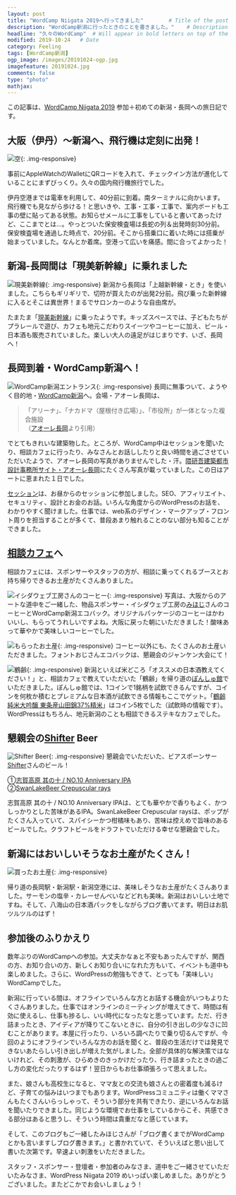 ```yaml
---
layout: post
title: "WordCamp Niigata 2019へ行ってきました"        # Title of the post
description: "WordCamp新潟に行ったときのことを書きました。"    # Description of the post, used for Facebook Opengraph & Twitter
headline: "久々のWordCamp"  # Will appear in bold letters on top of the post
modified: 2019-10-24   # Date
category: Feeling
tags: [WordCamp新潟]
ogp_image: /images/20191024-ogp.jpg
imagefeature: 20191024.jpg
comments: false
type: "photo"
mathjax:
---
```


この記事は、[WordCamp Niigata 2019](https://2019.niigata.wordcamp.org/) 参加＋初めての新潟・長岡への旅日記です。

## 大阪（伊丹）〜新潟へ、飛行機は定刻に出発！
![空](/images/20191024_sky.jpg){: .img-responsive}

事前にAppleWatchのWalletにQRコードを入れて、チェックイン方法が進化していることにまずびっくり。久々の国内飛行機旅行でした。

伊丹空港までは電車を利用して、40分前に到着。南ターミナルに向かいます。飛行機でも見ながら歩ける！と思いきや、工事・工事・工事で、案内ボードも工事の壁に貼ってある状態。お知らせメールに工事をしていると書いてあったけど、ここまでとは...。やっとついた保安検査場は長蛇の列＆出発時刻30分前。保安検査場を通過した時点で、20分前。そこから搭乗口に着いた時には搭乗が始まっていました。なんとか着席。空港って広いを痛感。間に合ってよかった！

## 新潟-長岡間は「現美新幹線」に乗れました
![現美新幹線](/images/20191024_train.jpg){: .img-responsive}
新潟から長岡は「上越新幹線・とき」を使いました。こちらもギリギリで、切符が買えたのが出発2分前。飛び乗った新幹線に入るとそこは異世界！まるでサロンカーのような自由席が。

たまたま「[現美新幹線](https://www.jreast.co.jp/railway/joyful/genbi.html)」に乗ったようです。キッズスペースでは、子どもたちがプラレールで遊び、カフェも地元こだわりスイーツやコーヒーに加え、ビール・日本酒も販売されていました。楽しい大人の遠足がはじまりです、いざ、長岡へ！

## 長岡到着・WordCamp新潟へ！
![WordCamp新潟エントランス](/images/20191024_camp.jpg){: .img-responsive}
長岡に無事ついて、ようやく目的地・[WordCamp新潟](https://2019.niigata.wordcamp.org/)へ。会場・アオーレ長岡は、

> 「アリーナ」、「ナカドマ（屋根付き広場）」、「市役所」が一体となった複合施設  
（[アオーレ長岡](https://www.ao-re.jp/)より引用）

でとてもきれいな建築物した。ところが、WordCamp中はセッションを聞いたり、相談カフェに行ったり、みなさんとお話ししたりと良い時間を過ごさせていただいたようで、アオーレ長岡の写真がありませんでした・汗。[隈研吾建築都市設計事務所サイト・アオーレ長岡](https://kkaa.co.jp/works/architecture/nagaoka-city-hall-aore/)にたくさん写真が載っていました。この日はアートに恵まれた１日でした。

[セッション](https://2019.niigata.wordcamp.org/schedule/)は、お昼からのセッションに参加しました。SEO、アフィリエイト、セキュリティ、設計とお金のお話。いろんな角度からのWordPressのお話を、わかりやすく聞けました。仕事では、web系のデザイン・マークアップ・フロント周りを担当することが多くて、普段あまり触れることのない部分も知ることができました。

## [相談カフェ](https://2019.niigata.wordcamp.org/session/cafe/)へ
相談カフェには、スポンサーやスタッフの方が、相談に乗ってくれるブースとお持ち帰りできるお土産がたくさんありました。

![イシダウェブ工房さんのコーヒー](/images/20191024_ishida.jpg){: .img-responsive}
写真は、大阪からのアートな道中をご一緒した、物品スポンサー・イシダウェブ工房の[みほじ](https://mobile.twitter.com/dk45blog)さんのコーヒーとWordCamp新潟エコバック。オリジナルパッケージのコーヒーはかわいいし、もらってうれしいですよね。大阪に戻った朝にいただきました！酸味あって華やかで美味しいコーヒーでした。

![もらったお土産](/images/20191024_souvenir2.jpg){: .img-responsive}
コーヒー以外にも、たくさんのお土産いただきました。フォントおじさんエコバックは、懇親会のジャンケン大会にて！

![鶴齢](/images/20191024_sake.jpg){: .img-responsive}
新潟といえば米どころ「オススメの日本酒教えてください！」と、相談カフェで教えていただいた「鶴齢」を帰り道の[ぽんしゅ館](https://www.ponshukan-niigata.com/)でいただきました。ぽんしゅ館では、1コインで1銘柄を試飲できるんですが、コインを何枚か積むとプレミアムな日本酒が試飲できる情報もここでゲット。「[鶴齢 純米大吟醸 東条産山田錦37%精米](http://www.kakurei.co.jp/sake/kakurei/kakurei11/)」はコイン5枚でした（試飲時の情報です）。WordPressはもちろん、地元新潟のことも相談できるステキなカフェでした。

## 懇親会の[Shifter](https://2019.niigata.wordcamp.org/sponsor/shifter/) Beer
![Shifter Beer](/images/20191024_shifter.jpg){: .img-responsive}
懇親会でいただいた、ビアスポーンサー[Shifter](https://2019.niigata.wordcamp.org/sponsor/shfter/)さんのビール！

①[志賀高原 其の十 / NO.10 Anniversary IPA](http://tamamura-honten.co.jp/?pid=97647214)  
②[SwanLakeBeer Crepuscular rays](https://www.facebook.com/176283909084898/posts/2474421422604457?sfns=mo)

志賀高原 其の十 / NO.10 Anniversary IPAは、とても華やかで香りもよく、かつしっかりとした苦味があるIPA。SwanLakeBeer Crepuscular raysは、ポップがたくさん入っていて、スパイシーかつ柑橘味もあり、苦味は控えめで旨味のあるビールでした。クラフトビールをドラフトでいただける幸せな懇親会でした。

## 新潟にはおいしいそうなお土産がたくさん！
![買ったお土産](/images/20191024_souvenir1.jpg){: .img-responsive}

帰り道の長岡駅・新潟駅・新潟空港には、美味しそうなお土産がたくさんありました。サーモンの塩辛・カレーせんべいなどどれも美味。新潟はおいしい土地ですね。そして、八海山の日本酒パックをしながらブログ書いてます。明日はお肌ツルツルのはず！

## 参加後のふりかえり

数年ぶりのWordCampへの参加。大丈夫かなぁと不安もあったんですが、関西の方、お知り合いの方、新しくお知り合いになれた方もいて、イベントも道中も楽しめました。さらに、WordPressの勉強もできて、とっても「美味しい」WordCampでした。

新潟に行っている間は、オフラインでいろんな方とお話する機会がいつもよりたくさんありました。仕事ではオンラインのミーティングが増えてきて、時間は有効に使えるし、仕事も捗るし、いい時代になったなと思っています。ただ、行き詰まったとき、アイディアが降りてこないときに、自分の引き出しの少なさに凹むことがあります。本屋に行ったり、いろいろ調べたりで乗り切るんですが、今回のようにオフラインでいろんな方のお話を聞くと、普段の生活だけでは発見できないあたらしい引き出しが増えた気がしました。全部が具体的な解決策ではないけれど、その刺激が、ひらめきのきっかけだったり、行き詰まったときの過ごし方の変化だったりするはず！翌日からもお仕事頑張ろって思えました。

また、娘さんも高校生になると、ママ友との交流も娘さんとの密着度も減るけど、子育ての悩みはいつまでもあります。WordPressコミュニティは働くママさんもたくさんいらっしゃって、そういう部分を共有できたり、逆にいろんなお話を聞いたりできました。同じような環境でお仕事をしているからこそ、共感できる部分はあると思うし、そういう時間は貴重だなと感じています。

そして、このブログもご一緒したみほじさんが「ブログ書くまでがWordCampとかも言いますしブログ書きます。」と書かれていて、そういえばと思い出して書いた次第です。早速よい刺激をいただきました。

スタッフ・スポンサー・登壇者・参加者のみなさま、道中をご一緒させていただいたみなさま、WordPress Niigata 2019 めいっぱい楽しめました。ありがとうございました。またどこかでお会いしましょう！
